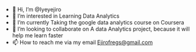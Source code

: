 - 👋 Hi, I’m @Iyeyejiro
- 👀 I’m interested in Learning Data Analytics
- 🌱 I’m currently Taking the google data analytics course on Coursera
- 💞️ I’m looking to collaborate on A data Analytics project, because it will help me learn faster
- 📫 How to reach me via my email Ejirofregs@gmail.com

<!---
Iyeyejiro/Iyeyejiro is a ✨ special ✨ repository because its `README.md` (this file) appears on your GitHub profile.
You can click the Preview link to take a look at your changes.
--->
